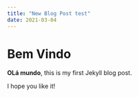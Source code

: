 ```yaml
---
title: "New Blog Post test"
date: 2021-03-04
---
```


# Bem Vindo

**OLá mundo**, this is my first Jekyll blog post.

I hope you like it!
